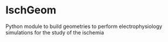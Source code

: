 # IschGeom
Python module to build geometries to perform electrophysiology simulations for the study of the ischemia
